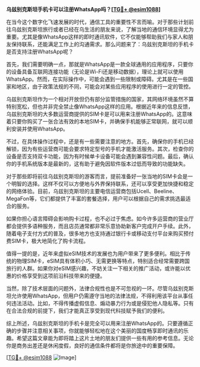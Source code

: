 **乌兹别克斯坦手机卡可以注册WhatsApp吗？[[TG💪+ @esim1088](https://t.me/s/esim1088)]**

在当今这个数字化飞速发展的时代，通信工具的重要性不言而喻。对于那些计划前往乌兹别克斯坦旅行或者已经在乌生活的朋友来说，了解当地的通信环境显得尤为重要。尤其是像WhatsApp这样的即时通讯软件，它不仅能够帮助我们与家人和朋友保持联系，还能满足工作上的沟通需求。那么问题来了：乌兹别克斯坦的手机卡是否支持注册WhatsApp呢？

首先，我们需要明确一点，那就是WhatsApp是一款全球通用的应用程序，只要你的设备具备互联网连接功能（无论是Wi-Fi还是移动数据），理论上就可以使用WhatsApp。然而，在实际操作中，可能会遇到一些限制或障碍。尤其是在一些国家和地区，由于政策法规的不同，可能会对某些应用程序的使用进行一定的管控。

乌兹别克斯坦作为一个相对开放但仍有部分监管措施的国家，其网络环境虽然不算特别宽松，但也并非完全禁止像WhatsApp这样的应用。根据近年来的信息反馈，乌兹别克斯坦的大多数运营商提供的SIM卡是可以用来注册WhatsApp的。这意味着只要你购买了一张合法有效的本地SIM卡，并确保手机能够正常联网，就可以顺利安装并使用WhatsApp。

不过，在具体操作过程中，还是有一些需要注意的地方。首先，确保你的手机已经解锁，因为有些运营商可能会要求特定型号的手机才能激活服务。其次，检查你的设备是否支持双卡功能，因为有时候单卡设备可能会遇到兼容性问题。最后，确认你的手机系统版本是最新的，这有助于避免因软件版本过低而导致的功能缺失。

对于那些即将前往乌兹别克斯坦的游客而言，提前准备好一张当地的SIM卡会是一个明智的选择。这样不仅可以方便地与外界保持联系，还可以享受更加快捷和稳定的网络体验。目前，乌兹别克斯坦的主要电信运营商包括Ucell、Beeline、MegaFon等，它们都提供了丰富的套餐选择，用户可以根据自己的需求挑选最适合的服务。

如果你担心语言障碍会影响购卡过程，也不必过于焦虑。如今许多运营商的营业厅都会提供多语种服务，而且店员通常都非常乐意协助新客户完成开户手续。此外，随着电子支付方式的普及，很多地方也支持通过银行卡或移动支付平台来购买预付费SIM卡，极大地简化了购卡流程。

值得一提的是，近年来虚拟eSIM技术的发展也为用户带来了更多便利。相比于传统的物理SIM卡，eSIM具有体积小巧、无需更换等特点，特别适合经常需要跨国旅行的人群。如果你对eSIM感兴趣，不妨关注一下相关的推广活动，或许能以优惠的价格享受到这项前沿科技带来的便捷。

当然，除了技术层面的问题外，法律合规性也是不可忽视的一环。尽管乌兹别克斯坦允许使用WhatsApp，但用户仍需遵守当地的法律法规，不得利用该平台从事任何违法活动。比如，不得传播虚假信息、煽动暴力行为或是侵犯他人隐私等。只有在合法合规的前提下，我们才能真正享受到现代科技赋予我们的便利。

综上所述，乌兹别克斯坦的手机卡是完全可以用来注册WhatsApp的。只要遵循正确的步骤并注意相关事项，你就能够轻松地在这个美丽的国度畅享即时通讯的乐趣。希望这篇文章能为即将踏上这片土地的朋友们提供一些有用的参考信息。无论你是商务出差还是休闲度假，良好的通信条件都将是你旅途中的重要保障。

[[TG💪+ @esim1088](https://t.me/s/esim1088) ![Image](https://i.postimg.cc/4NQfJmqS/Snipaste-2025-05-13-00-14-12.png)]